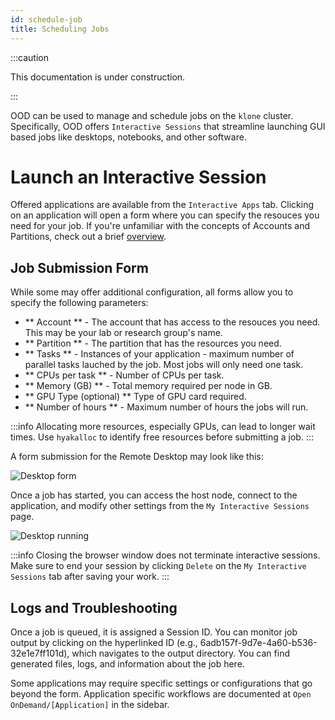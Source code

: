 ```yaml
---
id: schedule-job
title: Scheduling Jobs
---
```


[desktop-form]: /img/docs/ood/desktop-form.jpg 'Example Klone Desktop form submission'
[desktop-running]: /img/docs/ood/desktop-running.jpg 'Example Klone Desktop running'

:::caution

This documentation is under construction.

:::

OOD can be used to manage and schedule jobs on the `klone` cluster. Specifically, OOD offers `Interactive Sessions` that streamline launching GUI based jobs like desktops, notebooks, and other software.

# Launch an Interactive Session

Offered applications are available from the `Interactive Apps` tab. Clicking on an application will open a form where you can specify the resouces you need for your job. If you're unfamiliar with the concepts of Accounts and Partitions, check out a brief [overview](https://hyak.uw.edu/docs/hyak101/basics/jobs#accounts-and-partitions).



## Job Submission Form

While some may offer additional configuration, all forms allow you to specify the following parameters:

- ** Account ** - The account that has access to the resouces you need. This may be your lab or research group's name.
- ** Partition ** - The partition that has the resources you need. 
- ** Tasks ** - Instances of your application -  maximum number of parallel tasks lauched by the job. Most jobs will only need one task.
- ** CPUs per task ** - Number of CPUs per task.
- ** Memory (GB) ** - Total memory required per node in GB. 
- ** GPU Type (optional) ** Type of GPU card required.
- ** Number of hours ** - Maximum number of hours the jobs will run.

:::info
Allocating more resources, especially GPUs, can lead to longer wait times. Use `hyakalloc` to identify free resources before submitting a job.
:::

A form submission for the Remote Desktop may look like this:

![Desktop form][desktop-form]

Once a job has started, you can access the host node, connect to the application, and modify other settings from the `My Interactive Sessions` page.

![Desktop running][desktop-running]

:::info
Closing the browser window does not terminate interactive sessions. Make sure to end your session by clicking `Delete` on the `My Interactive Sessions` tab after saving your work.
:::

## Logs and Troubleshooting

Once a job is queued, it is assigned a Session ID. You can monitor job output by clicking on the hyperlinked ID (e.g., 6adb157f-9d7e-4a60-b536-32e1e7ff101d), which navigates to the output directory. You can find generated files, logs, and information about the job here.


Some applications may require specific settings or configurations that go beyond the form. Application specific workflows are documented at `Open OnDemand/[Application]` in the sidebar.